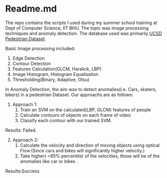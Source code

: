 # Readme.md

The repo contains the scripts I used during my summer school training at Dept of Computer Science, IIT BHU.
The topic was image processing techniques and anomaly detection.
The database used was primarily [UCSD Pedestrian Dataset](http://www.svcl.ucsd.edu/projects/anomaly/dataset.html).

Basic Image processing included:

1. Edge Detection
2. Contour Detection
3. Features Calculation(GLCM, Haralick, LBP)
4. Image Histogram, Histogram Equalisation
5. Thresholding(Binary, Adaptive, Otsu)

In Anomaly Detection, the aim was to detect anomalies(i.e. Cars, skaters, bikers) in a pedestrian Dataset.
Our approachs are as follows:

1. Approach 1:
   1. Train an SVM on the calculated(LBP, GLCM) features of people
   2. Calculate contours of objects on each frame of video
   3. Classify each contour with our trained SVM.

Results: Failed.

2. Approach 2:
   1. Calculate the velocity and direction of moving objects using optical Flow.(Since cars and bikes will significantly higher velocity.)
   2. Take higher( ~95% percentile) of the velocities, those will be of the anomalies like car or bikes .

Results:Success
